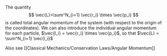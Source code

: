 The quantity 
$$
\vec{L}=\sum^N_{i=1} \vec{r_i} \times \vec{p_i}
$$
is called total angular momentum of the system (with respect to the origin of the coordinates). We can also introduce the individual angular momentum for each particle, $\vec{l_i} = \vec{r_i} \times \vec{p_i}$, so that $\vec{L} = \sum^N_{i=1} \vec{l_i}$

Also see [[Classical Mechanics/Conservation Laws/Angular Momentum]]